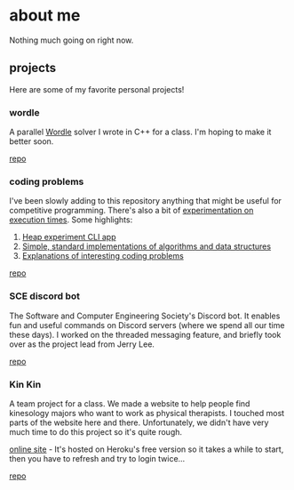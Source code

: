 # about me

Nothing much going on right now.

## projects

Here are some of my favorite personal projects!

### wordle

A parallel [Wordle](https://www.nytimes.com/games/wordle/index.html) solver I wrote in C++ for a class. I'm hoping to make it better soon.

[repo](https://github.com/charlotte-zhuang/wordle)

### coding problems

I've been slowly adding to this repository anything that might be useful for competitive programming. There's also a bit of [experimentation on execution times](https://github.com/charlotte-zhuang/coding-problems/tree/main/science). Some highlights:

1. [Heap experiment CLI app](https://github.com/charlotte-zhuang/heap-experiments)
2. [Simple, standard implementations of algorithms and data structures](https://github.com/charlotte-zhuang/coding-problems/tree/main/useful-code)
3. [Explanations of interesting coding problems](https://github.com/charlotte-zhuang/coding-problems/tree/main/explanations)

[repo](https://github.com/charlotte-zhuang/coding-problems)

### SCE discord bot

The Software and Computer Engineering Society's Discord bot. It enables fun and useful commands on Discord servers (where we spend all our time these days). I worked on the threaded messaging feature, and briefly took over as the project lead from Jerry Lee.

[repo](https://github.com/SCE-Development/SCE-discord-bot)

### Kin Kin

A team project for a class. We made a website to help people find kinesology majors who want to work as physical therapists. I touched most parts of the website here and there. Unfortunately, we didn't have very much time to do this project so it's quite rough.

[online site](https://kinkin-cs160.herokuapp.com) - It's hosted on Heroku's free version so it takes a while to start, then you have to refresh and try to login twice…

[repo](https://github.com/CS160-KinKin/KinKin)

